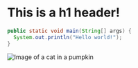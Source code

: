 # This is a h1 header!
```java
public static void main(String[] args) {
  System.out.println("Hello world!");
}
```
![Image of a cat in a pumpkin]( https://i.redd.it/i-got-bored-so-i-decided-to-draw-a-random-image-on-the-v0-4ig97vv85vjb1.png?width=1280&format=png&auto=webp&s=7177756d1f393b6e093596d06e1ba539f723264b)
